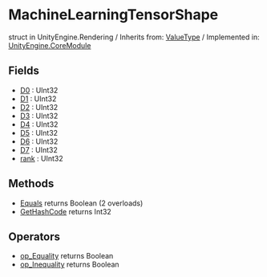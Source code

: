 # MachineLearningTensorShape
struct in UnityEngine.Rendering
 / Inherits from: <a href="https://docs.unity3d.com/6000.2/Documentation/ScriptReference/ValueType.html">ValueType</a> / Implemented in: <a href="https://docs.unity3d.com/6000.2/Documentation/ScriptReference/UnityEngine.CoreModule.html">UnityEngine.CoreModule</a>

## Fields
- <a href="https://docs.unity3d.com/6000.2/Documentation/ScriptReference/MachineLearningTensorShape-D0.html">D0</a> : UInt32
- <a href="https://docs.unity3d.com/6000.2/Documentation/ScriptReference/MachineLearningTensorShape-D1.html">D1</a> : UInt32
- <a href="https://docs.unity3d.com/6000.2/Documentation/ScriptReference/MachineLearningTensorShape-D2.html">D2</a> : UInt32
- <a href="https://docs.unity3d.com/6000.2/Documentation/ScriptReference/MachineLearningTensorShape-D3.html">D3</a> : UInt32
- <a href="https://docs.unity3d.com/6000.2/Documentation/ScriptReference/MachineLearningTensorShape-D4.html">D4</a> : UInt32
- <a href="https://docs.unity3d.com/6000.2/Documentation/ScriptReference/MachineLearningTensorShape-D5.html">D5</a> : UInt32
- <a href="https://docs.unity3d.com/6000.2/Documentation/ScriptReference/MachineLearningTensorShape-D6.html">D6</a> : UInt32
- <a href="https://docs.unity3d.com/6000.2/Documentation/ScriptReference/MachineLearningTensorShape-D7.html">D7</a> : UInt32
- <a href="https://docs.unity3d.com/6000.2/Documentation/ScriptReference/MachineLearningTensorShape-rank.html">rank</a> : UInt32

## Methods
- <a href="https://docs.unity3d.com/6000.2/Documentation/ScriptReference/MachineLearningTensorShape.Equals.html">Equals</a> returns Boolean (2 overloads)
- <a href="https://docs.unity3d.com/6000.2/Documentation/ScriptReference/MachineLearningTensorShape.GetHashCode.html">GetHashCode</a> returns Int32

## Operators
- <a href="https://docs.unity3d.com/6000.2/Documentation/ScriptReference/MachineLearningTensorShape.op_Equality.html">op_Equality</a> returns Boolean
- <a href="https://docs.unity3d.com/6000.2/Documentation/ScriptReference/MachineLearningTensorShape.op_Inequality.html">op_Inequality</a> returns Boolean
